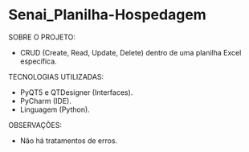 # Senai_Planilha-Hospedagem

SOBRE O PROJETO:
  - CRUD (Create, Read, Update, Delete) dentro de uma planilha Excel específica.
  
TECNOLOGIAS UTILIZADAS:
  - PyQT5 e QTDesigner (Interfaces).
  - PyCharm (IDE).
  - Linguagem (Python).
 
OBSERVAÇÕES:
  - Não há tratamentos de erros.
